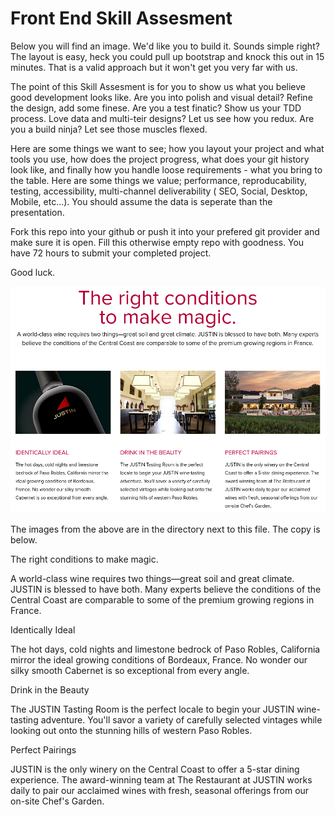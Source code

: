 # Front End Skill Assesment

Below you will find an image. We'd like you to build it. Sounds simple right? The layout is easy, heck you could pull up bootstrap and knock this out in 15 minutes. That is a valid approach but it won't get you very far with us.

The point of this Skill Assesment is for you to show us what you believe good development looks like. Are you into polish and visual detail? Refine the design, add some finese. Are you a test finatic? Show us your TDD process. Love data and multi-teir designs? Let us see how you redux. Are you a build ninja? Let see those muscles flexed. 

Here are some things we want to see; how you layout your project and what tools you use, how does the project progress, what does your git history look like, and finally how you handle loose requirements - what you bring to the table. Here are some things we value; performance, reproducability, testing, accessibility, multi-channel deliverability ( SEO, Social, Desktop, Mobile, etc...). You should assume the data is seperate than the presentation.

Fork this repo into your github or push it into your prefered git provider and make sure it is open. Fill this otherwise empty repo with goodness. You have 72 hours to submit your completed project.  


Good luck.

![Assesment Image](./test-component.png)

The images from the above are in the directory next to this file. The copy is below. 

The right conditions to make magic.

A world-class wine requires two things—great soil and great climate. JUSTIN is blessed to have both. Many experts believe the conditions of the Central Coast are comparable to some of the premium growing regions in France.


Identically Ideal

The hot days, cold nights and limestone bedrock of Paso Robles, California mirror the ideal growing conditions of Bordeaux, France. No wonder our silky smooth Cabernet is so exceptional from every angle.


Drink in the Beauty

The JUSTIN Tasting Room is the perfect locale to begin your JUSTIN wine-tasting adventure. You'll savor a variety of carefully selected vintages while looking out onto the stunning hills of western Paso Robles.


Perfect Pairings

JUSTIN is the only winery on the Central Coast to offer a 5-star dining experience. The award-winning team at The Restaurant at JUSTIN works daily to pair our acclaimed wines with fresh, seasonal offerings from our on-site Chef's Garden.
